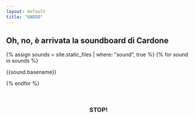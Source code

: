 ```yaml
---
layout: default
title: "GNOOO"
---
```

<h2 class="button-text">Oh, no, è arrivata la soundboard di Cardone</h2>

<div class="button-container">
{% assign sounds = site.static_files | where: "sound", true %}
    {% for sound in sounds %}
    <div class="button">
        <div class="pushable-area">
            <div class="round button-skin"></div>
            <div class="button-shape" onmousedown="play('{{site.baseurl}}{{sound.path}}')"></div>
            <div class="button-shadow"></div>
        </div>
        <p class="button-text">{{sound.basename}}</p>
    </div>
    {% endfor %}
</div>

&nbsp;
<div class="button-container large">
    <div class="button" style="text-align:center">
        <div class="pushable-area">
            <div class="round button-skin" style="background-color:#FF0000;"></div>
            <div class="button-shape" onmousedown="stopAll()"></div>
            <div class="button-shadow"></div>
        </div>
        <h3 class="button-text">STOP!</h3>
    </div>
</div>